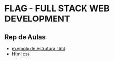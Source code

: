 # FLAG - FULL STACK WEB DEVELOPMENT
## Rep de Aulas

- [exemplo de estrutura html](/ex_de_estrutura_html/)
- [Html css](/html_css/)
